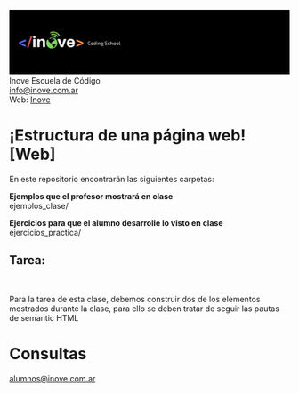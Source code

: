 ![Inove banner](inove.jpg)
Inove Escuela de Código\
info@inove.com.ar\
Web: [Inove](http://inove.com.ar)

# ¡Estructura de una página web! [Web]
En este repositorio encontrarán las siguientes carpetas:

__Ejemplos que el profesor mostrará en clase__\
ejemplos_clase/

__Ejercicios para que el alumno desarrolle lo visto en clase__\
ejercicios_practica/<br>

<h2>Tarea:</h2><br>
<p>Para la tarea de esta clase, debemos construir dos de los elementos mostrados durante la clase, para ello se deben tratar de seguir las pautas de semantic HTML</p>
  
# Consultas
alumnos@inove.com.ar
